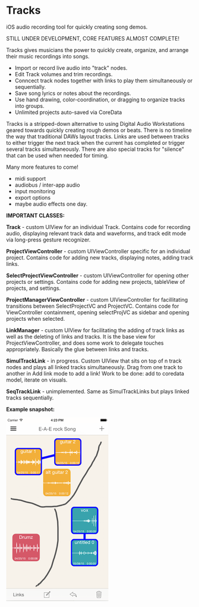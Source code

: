 # **Tracks**
iOS audio recording tool for quickly creating song demos.

STILL UNDER DEVELOPMENT, CORE FEATURES ALMOST COMPLETE!

Tracks gives musicians the power to quickly create, organize, and arrange their music recordings into songs. 
  - Import or record live audio into "track" nodes. 
  - Edit Track volumes and trim recordings.
  - Conncect track nodes together with links to play them simultaneously or sequentially.
  - Save song lyrics or notes about the recordings.
  - Use hand drawing, color-coordination, or dragging to organize tracks into groups.
  - Unlimited projects auto-saved via CoreData

Tracks is a stripped-down alternative to using Digital Audio Workstations geared towards quickly creating rough demos or beats. 
There is no timeline the way that traditional DAWs layout tracks. Links are used between tracks to
either trigger the next track when the current has completed or trigger several tracks simultaneously. 
There are also special tracks for "silence" that can be used when needed for timing. 

Many more features to come! 
 - midi support
 - audiobus / inter-app audio
 - input monitoring
 - export options
 - maybe audio effects one day.

**IMPORTANT CLASSES:**

**Track** - custom UIView for an individual Track. Contains code for recording audio, displaying relevant track data and waveforms, and track edit mode via long-press gesture recognizer.

**ProjectViewController** - custom UIViewController specific for an individual project. Contains code for adding new tracks, displaying notes, adding track links.

**SelectProjectViewController** - custom UIViewController for opening other projects or settings. Contains code for adding new projects, tableView of projects, and settings.

**ProjectManagerViewController** - custom UIViewController for facillitating transitions between SelectProjectVC and ProjectVC. Contains code for ViewController containment, opening selectProjVC as sidebar and opening projects when selected. 

**LinkManager** - custom UIView for facilitating the adding of track links as well as the deleting of links and tracks. It is the base view for ProjectViewController, and does some work to delegate touches appropriately. Basically the glue between links and tracks.

**SimulTrackLink** - in progress. Custom UIView that sits on top of n track nodes and plays all linked tracks simultaneously. Drag from one track to another in Add link mode to add a link! Work to be done: add to coredata model, iterate on visuals.

**SeqTrackLink** - unimplemented. Same as SimulTrackLinks but plays linked tracks sequentially.

**Example snapshot:**

![Alt text](/exampleSnapshot.png?raw=true)
